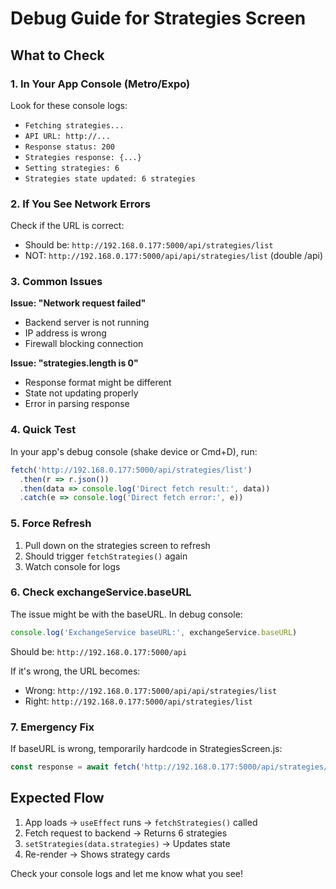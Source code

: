 # Debug Guide for Strategies Screen

## What to Check

### 1. **In Your App Console (Metro/Expo)**
Look for these console logs:
- `Fetching strategies...`
- `API URL: http://...`
- `Response status: 200`
- `Strategies response: {...}`
- `Setting strategies: 6`
- `Strategies state updated: 6 strategies`

### 2. **If You See Network Errors**
Check if the URL is correct:
- Should be: `http://192.168.0.177:5000/api/strategies/list`
- NOT: `http://192.168.0.177:5000/api/api/strategies/list` (double /api)

### 3. **Common Issues**

**Issue: "Network request failed"**
- Backend server is not running
- IP address is wrong
- Firewall blocking connection

**Issue: "strategies.length is 0"**
- Response format might be different
- State not updating properly
- Error in parsing response

### 4. **Quick Test**
In your app's debug console (shake device or Cmd+D), run:
```javascript
fetch('http://192.168.0.177:5000/api/strategies/list')
  .then(r => r.json())
  .then(data => console.log('Direct fetch result:', data))
  .catch(e => console.log('Direct fetch error:', e))
```

### 5. **Force Refresh**
1. Pull down on the strategies screen to refresh
2. Should trigger `fetchStrategies()` again
3. Watch console for logs

### 6. **Check exchangeService.baseURL**
The issue might be with the baseURL. In debug console:
```javascript
console.log('ExchangeService baseURL:', exchangeService.baseURL)
```
Should be: `http://192.168.0.177:5000/api`

If it's wrong, the URL becomes:
- Wrong: `http://192.168.0.177:5000/api/api/strategies/list`
- Right: `http://192.168.0.177:5000/api/strategies/list`

### 7. **Emergency Fix**
If baseURL is wrong, temporarily hardcode in StrategiesScreen.js:
```javascript
const response = await fetch('http://192.168.0.177:5000/api/strategies/list');
```

## Expected Flow
1. App loads → `useEffect` runs → `fetchStrategies()` called
2. Fetch request to backend → Returns 6 strategies
3. `setStrategies(data.strategies)` → Updates state
4. Re-render → Shows strategy cards

Check your console logs and let me know what you see!